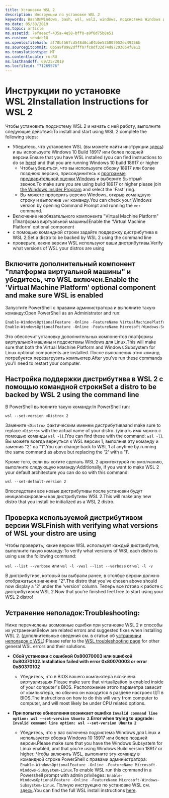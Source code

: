 ```yaml
---
title: Установка WSL 2
description: Инструкции по установке WSL 2
keywords: BashOnWindows, bash, wsl, wsl2, windows, подсистема Windows для Linux, windowssubsystem, ubuntu, debian, suse, windows 10, установка
ms.date: 05/30/2019
ms.topic: article
ms.assetid: 7afaeacf-435a-4e58-bff0-a9f0d75b8a51
ms.custom: seodec18
ms.openlocfilehash: af70bf567cd548d0ca84bbe535003052ec49256b
ms.sourcegitcommit: 0b5a9f8982dfff07fc8df32d74d97293654f8e12
ms.translationtype: MT
ms.contentlocale: ru-RU
ms.lasthandoff: 09/25/2019
ms.locfileid: "71269576"
---
```

# <a name="installation-instructions-for-wsl-2"></a><span data-ttu-id="4452f-104">Инструкции по установке WSL 2</span><span class="sxs-lookup"><span data-stu-id="4452f-104">Installation Instructions for WSL 2</span></span>

<span data-ttu-id="4452f-105">Чтобы установить подсистему WSL 2 и начать с ней работу, выполните следующие действия:</span><span class="sxs-lookup"><span data-stu-id="4452f-105">To install and start using WSL 2 complete the following steps:</span></span>

- <span data-ttu-id="4452f-106">Убедитесь, что установлен WSL (вы можете найти инструкции [здесь](./install-win10.md)) и вы используете Windows 10 Build 18917 или более поздней версии.</span><span class="sxs-lookup"><span data-stu-id="4452f-106">Ensure that you have WSL installed (you can find instructions to do so [here](./install-win10.md)) and that you are running Windows 10 build 18917 or higher</span></span>
   - <span data-ttu-id="4452f-107">Чтобы убедиться, что вы используете сборку 18917 или более позднюю версию, присоединитесь к [программе предварительной оценки Windows](https://insider.windows.com/en-us/) и выберите Быстрый звонок.</span><span class="sxs-lookup"><span data-stu-id="4452f-107">To make sure you are using build 18917 or higher please join [the Windows Insider Program](https://insider.windows.com/en-us/) and select the 'Fast' ring.</span></span> 
   - <span data-ttu-id="4452f-108">Вы можете проверить версию Windows, открыв командную строку и выполнив `ver` команду.</span><span class="sxs-lookup"><span data-stu-id="4452f-108">You can check your Windows version by opening Command Prompt and running the `ver` command.</span></span>
- <span data-ttu-id="4452f-109">Включение необязательного компонента "Virtual Machine Platform" (Платформа виртуальной машины)</span><span class="sxs-lookup"><span data-stu-id="4452f-109">Enable the 'Virtual Machine Platform' optional component</span></span>
- <span data-ttu-id="4452f-110">с помощью командной строки задайте поддержку дистрибутива в WSL 2;</span><span class="sxs-lookup"><span data-stu-id="4452f-110">Set a distro to be backed by WSL 2 using the command line</span></span>
- <span data-ttu-id="4452f-111">проверьте, какие версии WSL используют ваши дистрибутивы.</span><span class="sxs-lookup"><span data-stu-id="4452f-111">Verify what versions of WSL your distros are using</span></span>

## <a name="enable-the-virtual-machine-platform-optional-component-and-make-sure-wsl-is-enabled"></a><span data-ttu-id="4452f-112">Включите дополнительный компонент "платформа виртуальной машины" и убедитесь, что WSL включен.</span><span class="sxs-lookup"><span data-stu-id="4452f-112">Enable the 'Virtual Machine Platform' optional component and make sure WSL is enabled</span></span>

<span data-ttu-id="4452f-113">Запустите PowerShell с правами администратора и выполните такую команду:</span><span class="sxs-lookup"><span data-stu-id="4452f-113">Open PowerShell as an Administrator and run:</span></span>

```powershell
Enable-WindowsOptionalFeature -Online -FeatureName VirtualMachinePlatform
Enable-WindowsOptionalFeature -Online -FeatureName Microsoft-Windows-Subsystem-Linux
```

<span data-ttu-id="4452f-114">Это обеспечит установку дополнительных компонентов платформы виртуальной машины и подсистемы Windows для Linux.</span><span class="sxs-lookup"><span data-stu-id="4452f-114">This will make sure that both the Virtual Machine Platform and Windows Subsystem for Linux optional components are installed.</span></span> <span data-ttu-id="4452f-115">После выполнения этих команд потребуется перезагрузить компьютер.</span><span class="sxs-lookup"><span data-stu-id="4452f-115">After you've run these commands you'll need to restart your computer.</span></span> 

## <a name="set-a-distro-to-be-backed-by-wsl-2-using-the-command-line"></a><span data-ttu-id="4452f-116">Настройка поддержки дистрибутива в WSL 2 с помощью командной строки</span><span class="sxs-lookup"><span data-stu-id="4452f-116">Set a distro to be backed by WSL 2 using the command line</span></span>

<span data-ttu-id="4452f-117">В PowerShell выполните такую команду:</span><span class="sxs-lookup"><span data-stu-id="4452f-117">In PowerShell run:</span></span>

`wsl --set-version <Distro> 2`

<span data-ttu-id="4452f-118">Замените `<Distro>` фактическим именем дистрибутива</span><span class="sxs-lookup"><span data-stu-id="4452f-118">and make sure to replace `<Distro>` with the actual name of your distro.</span></span> <span data-ttu-id="4452f-119">(узнать имя можно с помощью команды `wsl -l`).</span><span class="sxs-lookup"><span data-stu-id="4452f-119">(You can find these with the command: `wsl -l`).</span></span> <span data-ttu-id="4452f-120">Вы можете всегда вернуться к WSL версии 1, выполнив эту команду и заменив "2" на "1".</span><span class="sxs-lookup"><span data-stu-id="4452f-120">You can change back to WSL 1 at anytime by running the same command as above but replacing the '2' with a '1'.</span></span>

<span data-ttu-id="4452f-121">Кроме того, если вы хотите сделать WSL 2 архитектурой по умолчанию, выполните следующую команду:</span><span class="sxs-lookup"><span data-stu-id="4452f-121">Additionally, if you want to make WSL 2 your default architecture you can do so with this command:</span></span>

`wsl --set-default-version 2`

<span data-ttu-id="4452f-122">Впоследствии все новые дистрибутивы после установки будут инициализированы как дистрибутивы WSL 2.</span><span class="sxs-lookup"><span data-stu-id="4452f-122">This will make any new distro that you install be initialized as a WSL 2 distro.</span></span>

## <a name="finish-with-verifying-what-versions-of-wsl-your-distro-are-using"></a><span data-ttu-id="4452f-123">Проверка используемой дистрибутивом версии WSL</span><span class="sxs-lookup"><span data-stu-id="4452f-123">Finish with verifying what versions of WSL your distro are using</span></span>

<span data-ttu-id="4452f-124">Чтобы проверить, какие версии WSL использует каждый дистрибутив, выполните такую команду:</span><span class="sxs-lookup"><span data-stu-id="4452f-124">To verify what versions of WSL each distro is using use the following command:</span></span>

<span data-ttu-id="4452f-125">`wsl --list --verbose` или `wsl -l -v`</span><span class="sxs-lookup"><span data-stu-id="4452f-125">`wsl --list --verbose` or `wsl -l -v`</span></span>

<span data-ttu-id="4452f-126">В дистрибутиве, который вы выбрали ранее, в столбце версии должно отображаться значение "2".</span><span class="sxs-lookup"><span data-stu-id="4452f-126">The distro that you've chosen above should now display a '2' under the 'version' column.</span></span> <span data-ttu-id="4452f-127">Теперь все готово к работе с дистрибутивом WSL 2.</span><span class="sxs-lookup"><span data-stu-id="4452f-127">Now that you're finished feel free to start using your WSL 2 distro!</span></span> 

## <a name="troubleshooting"></a><span data-ttu-id="4452f-128">Устранение неполадок:</span><span class="sxs-lookup"><span data-stu-id="4452f-128">Troubleshooting:</span></span> 

<span data-ttu-id="4452f-129">Ниже перечислены возможные ошибки при установке WSL 2 и способы их устранения</span><span class="sxs-lookup"><span data-stu-id="4452f-129">Below are related errors and suggested fixes when installing WSL 2.</span></span> <span data-ttu-id="4452f-130">(дополнительные сведения см. в статье об [устранении неполадок с WSL](troubleshooting.md)):</span><span class="sxs-lookup"><span data-stu-id="4452f-130">Please refer to the [WSL troubleshooting page](troubleshooting.md) for other general WSL errors and their solutions.</span></span>

* <span data-ttu-id="4452f-131">**Сбой установки с ошибкой 0x80070003 или ошибкой 0x80370102.**</span><span class="sxs-lookup"><span data-stu-id="4452f-131">**Installation failed with error 0x80070003 or error 0x80370102**</span></span>
    * <span data-ttu-id="4452f-132">Убедитесь, что в BIOS вашего компьютера включена виртуализация.</span><span class="sxs-lookup"><span data-stu-id="4452f-132">Please make sure that virtualization is enabled inside of your computer's BIOS.</span></span> <span data-ttu-id="4452f-133">Расположение этого параметра зависит от компьютера, но обычно он находится в разделе настроек ЦП в BIOS.</span><span class="sxs-lookup"><span data-stu-id="4452f-133">The instructions on how to do this will vary from computer to computer, and will most likely be under CPU related options.</span></span>
   
* <span data-ttu-id="4452f-134">**При попытке обновления возникает ошибка `Invalid command line option: wsl --set-version Ubuntu 2`.**</span><span class="sxs-lookup"><span data-stu-id="4452f-134">**Error when trying to upgrade: `Invalid command line option: wsl --set-version Ubuntu 2`**</span></span>
    * <span data-ttu-id="4452f-135">Убедитесь, что у вас включена подсистема Windows для Linux и используется сборка Windows 10 18917 или более поздней версии.</span><span class="sxs-lookup"><span data-stu-id="4452f-135">Please make sure that you have the Windows Subsystem for Linux enabled, and that you're using Windows Build version 18917 or higher.</span></span> <span data-ttu-id="4452f-136">Чтобы включить WSL, выполните эту команду в командной строке PowerShell с правами администратора: `Enable-WindowsOptionalFeature -Online -FeatureName Microsoft-Windows-Subsystem-Linux`.</span><span class="sxs-lookup"><span data-stu-id="4452f-136">To enable WSL run this command in a Powershell prompt with admin privileges: `Enable-WindowsOptionalFeature -Online -FeatureName Microsoft-Windows-Subsystem-Linux`.</span></span> <span data-ttu-id="4452f-137">Полную инструкцию по установке WSL см. [здесь](./install-win10.md).</span><span class="sxs-lookup"><span data-stu-id="4452f-137">You can find the full WSL install instructions [here](./install-win10.md).</span></span>